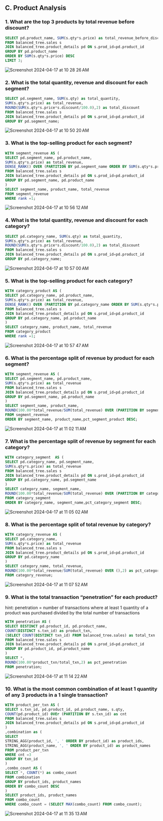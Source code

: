 ## C. Product Analysis
### 1. What are the top 3 products by total revenue before discount?
~~~~sql
SELECT pd.product_name, SUM(s.qty*s.price) as total_revenue_before_discount
FROM balanced_tree.sales s 
JOIN balanced_tree.product_details pd ON s.prod_id=pd.product_id
GROUP BY pd.product_name
ORDER BY SUM(s.qty*s.price) DESC
LIMIT 3;
~~~~
![Screenshot 2024-04-17 at 10 28 26 AM](https://github.com/bachbaongan/Portfolio_Data/assets/144385168/87ef1cfd-2010-4517-806e-79acf113294c)


### 2. What is the total quantity, revenue and discount for each segment?
~~~~sql
SELECT pd.segment_name, SUM(s.qty) as total_quantity,
SUM(s.qty*s.price) as total_revenue, 
ROUND(SUM(s.qty*s.price*s.discount/100.0),2) as total_discount
FROM balanced_tree.sales s 
JOIN balanced_tree.product_details pd ON s.prod_id=pd.product_id
GROUP BY pd.segment_name;
~~~~
![Screenshot 2024-04-17 at 10 50 20 AM](https://github.com/bachbaongan/Portfolio_Data/assets/144385168/95ab9bf0-ab84-41a3-8dc5-981a37ed6346)


### 3. What is the top-selling product for each segment?
~~~~sql
WITH segment_revenue AS (
SELECT pd.segment_name, pd.product_name,
SUM(s.qty*s.price) as total_revenue,
DENSE_RANK() OVER (PARTITION BY pd.segment_name ORDER BY SUM(s.qty*s.price) DESC ) as rank
FROM balanced_tree.sales s 
JOIN balanced_tree.product_details pd ON s.prod_id=pd.product_id
GROUP BY pd.segment_name, pd.product_name
)
SELECT segment_name, product_name, total_revenue
FROM segment_revenue
WHERE rank =1;
~~~~
![Screenshot 2024-04-17 at 10 56 12 AM](https://github.com/bachbaongan/Portfolio_Data/assets/144385168/5f83d0bb-375c-4cd9-820a-bf709d0da9b5)



### 4. What is the total quantity, revenue and discount for each category?
~~~~sql
SELECT pd.category_name, SUM(s.qty) as total_quantity,
SUM(s.qty*s.price) as total_revenue, 
ROUND(SUM(s.qty*s.price*s.discount/100.0),2) as total_discount
FROM balanced_tree.sales s 
JOIN balanced_tree.product_details pd ON s.prod_id=pd.product_id
GROUP BY pd.category_name;
~~~~
![Screenshot 2024-04-17 at 10 57 00 AM](https://github.com/bachbaongan/Portfolio_Data/assets/144385168/8009e48a-a7c2-4e49-b3f8-c724eee0f6cc)



### 5. What is the top-selling product for each category?
~~~~sql
WITH category_product AS (
SELECT pd.category_name, pd.product_name,
SUM(s.qty*s.price) as total_revenue,
DENSE_RANK() OVER (PARTITION BY pd.category_name ORDER BY SUM(s.qty*s.price) DESC ) as rank
FROM balanced_tree.sales s 
JOIN balanced_tree.product_details pd ON s.prod_id=pd.product_id
GROUP BY pd.category_name, pd.product_name
)
SELECT category_name, product_name, total_revenue
FROM category_product
WHERE rank =1;
~~~~
![Screenshot 2024-04-17 at 10 57 47 AM](https://github.com/bachbaongan/Portfolio_Data/assets/144385168/7a707879-cd65-420d-ba1f-a93c7eb03070)


### 6. What is the percentage split of revenue by product for each segment?
~~~~sql
WITH segment_revenue AS (
SELECT pd.segment_name, pd.product_name,
SUM(s.qty*s.price) as total_revenue
FROM balanced_tree.sales s 
JOIN balanced_tree.product_details pd ON s.prod_id=pd.product_id
GROUP BY pd.segment_name, pd.product_name
)
SELECT segment_name, product_name, 
ROUND(100.00*total_revenue/SUM(total_revenue) OVER (PARTITION BY segment_name),2) as pct_segment_product
FROM segment_revenue
ORDER BY segment_name, product_name,pct_segment_product DESC;
~~~~
![Screenshot 2024-04-17 at 11 02 11 AM](https://github.com/bachbaongan/Portfolio_Data/assets/144385168/03080749-c577-4e62-82e9-a729437e361f)


### 7. What is the percentage split of revenue by segment for each category?
~~~~sql
WITH category_segment  AS (
SELECT pd.category_name, pd.segment_name,
SUM(s.qty*s.price) as total_revenue
FROM balanced_tree.sales s 
JOIN balanced_tree.product_details pd ON s.prod_id=pd.product_id
GROUP BY pd.category_name, pd.segment_name
)
SELECT category_name, segment_name,
ROUND(100.00*total_revenue/SUM(total_revenue) OVER (PARTITION BY category_name),2) as pct_category_segment
FROM category_segment
ORDER BY category_name, segment_name,pct_category_segment DESC;
~~~~
![Screenshot 2024-04-17 at 11 05 02 AM](https://github.com/bachbaongan/Portfolio_Data/assets/144385168/99cc6293-0fd2-4ad0-8828-8216fdbdb561)


### 8. What is the percentage split of total revenue by category?
~~~~sql
WITH category_revenue AS (
SELECT pd.category_name,
SUM(s.qty*s.price) as total_revenue
FROM balanced_tree.sales s 
JOIN balanced_tree.product_details pd ON s.prod_id=pd.product_id
GROUP BY pd.category_name
)
SELECT category_name, total_revenue, 
ROUND(100.00*total_revenue/SUM(total_revenue) OVER (),2) as pct_category
FROM category_revenue;
~~~~
![Screenshot 2024-04-17 at 11 07 52 AM](https://github.com/bachbaongan/Portfolio_Data/assets/144385168/b8a68426-62aa-4173-8455-09f06e331e7e)


### 9. What is the total transaction “penetration” for each product? 
hint: penetration = number of transactions where at least 1 quantity of a product was purchased divided by the total number of transactions
~~~~sql
WITH penetration AS (
SELECT DISTINCT pd.product_id, pd.product_name,
COUNT(DISTINCT s.txn_id) as product_txn,
(SELECT COUNT(DISTINCT txn_id) FROM balanced_tree.sales) as total_txn
FROM balanced_tree.sales s 
JOIN balanced_tree.product_details pd ON s.prod_id=pd.product_id 
GROUP BY pd.product_id, pd.product_name
)
SELECT *, 
ROUND(100.00*product_txn/total_txn,2) as pct_penetration
FROM penetration;
~~~~
![Screenshot 2024-04-17 at 11 14 22 AM](https://github.com/bachbaongan/Portfolio_Data/assets/144385168/7008d187-052e-4239-ab8a-94b82a5d27e1)


### 10. What is the most common combination of at least 1 quantity of any 3 products in a 1 single transaction?
~~~~sql
WITH product_per_txn AS (
SELECT s.txn_id, pd.product_id, pd.product_name, s.qty,
COUNT(pd.product_id) OVEr (PARTITION BY s.txn_id) as cnt
FROM balanced_tree.sales s 
JOIN balanced_tree.product_details pd ON s.prod_id=pd.product_id 
)
,combination as (
SELECT 
STRING_AGG(product_id, ', ' ORDER BY product_id) as product_ids,
STRING_AGG(product_name, ', ' ORDER BY product_id) as product_names
FROM product_per_txn
WHERE cnt =3
GROUP BY txn_id
)
,combo_count AS (
SELECT *, COUNT(*) as combo_count
FROM combination
GROUP BY product_ids, product_names
ORDER BY combo_count DESC
)
SELECT product_ids, product_names
FROM combo_count
WHERE combo_count = (SELECT MAX(combo_count) FROM combo_count);
~~~~
![Screenshot 2024-04-17 at 11 35 13 AM](https://github.com/bachbaongan/Portfolio_Data/assets/144385168/5d74e5a1-93c1-46a3-a765-ee831feecf74)
